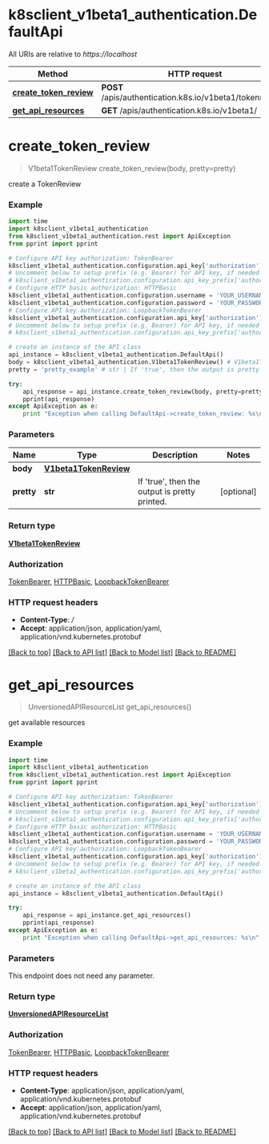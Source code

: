 # k8sclient_v1beta1_authentication.DefaultApi

All URIs are relative to *https://localhost*

Method | HTTP request | Description
------------- | ------------- | -------------
[**create_token_review**](DefaultApi.md#create_token_review) | **POST** /apis/authentication.k8s.io/v1beta1/tokenreviews | 
[**get_api_resources**](DefaultApi.md#get_api_resources) | **GET** /apis/authentication.k8s.io/v1beta1/ | 


# **create_token_review**
> V1beta1TokenReview create_token_review(body, pretty=pretty)



create a TokenReview

### Example 
```python
import time
import k8sclient_v1beta1_authentication
from k8sclient_v1beta1_authentication.rest import ApiException
from pprint import pprint

# Configure API key authorization: TokenBearer
k8sclient_v1beta1_authentication.configuration.api_key['authorization'] = 'YOUR_API_KEY'
# Uncomment below to setup prefix (e.g. Bearer) for API key, if needed
# k8sclient_v1beta1_authentication.configuration.api_key_prefix['authorization'] = 'Bearer'
# Configure HTTP basic authorization: HTTPBasic
k8sclient_v1beta1_authentication.configuration.username = 'YOUR_USERNAME'
k8sclient_v1beta1_authentication.configuration.password = 'YOUR_PASSWORD'
# Configure API key authorization: LoopbackTokenBearer
k8sclient_v1beta1_authentication.configuration.api_key['authorization'] = 'YOUR_API_KEY'
# Uncomment below to setup prefix (e.g. Bearer) for API key, if needed
# k8sclient_v1beta1_authentication.configuration.api_key_prefix['authorization'] = 'Bearer'

# create an instance of the API class
api_instance = k8sclient_v1beta1_authentication.DefaultApi()
body = k8sclient_v1beta1_authentication.V1beta1TokenReview() # V1beta1TokenReview | 
pretty = 'pretty_example' # str | If 'true', then the output is pretty printed. (optional)

try: 
    api_response = api_instance.create_token_review(body, pretty=pretty)
    pprint(api_response)
except ApiException as e:
    print "Exception when calling DefaultApi->create_token_review: %s\n" % e
```

### Parameters

Name | Type | Description  | Notes
------------- | ------------- | ------------- | -------------
 **body** | [**V1beta1TokenReview**](V1beta1TokenReview.md)|  | 
 **pretty** | **str**| If &#39;true&#39;, then the output is pretty printed. | [optional] 

### Return type

[**V1beta1TokenReview**](V1beta1TokenReview.md)

### Authorization

[TokenBearer](../README.md#TokenBearer), [HTTPBasic](../README.md#HTTPBasic), [LoopbackTokenBearer](../README.md#LoopbackTokenBearer)

### HTTP request headers

 - **Content-Type**: */*
 - **Accept**: application/json, application/yaml, application/vnd.kubernetes.protobuf

[[Back to top]](#) [[Back to API list]](../README.md#documentation-for-api-endpoints) [[Back to Model list]](../README.md#documentation-for-models) [[Back to README]](../README.md)

# **get_api_resources**
> UnversionedAPIResourceList get_api_resources()



get available resources

### Example 
```python
import time
import k8sclient_v1beta1_authentication
from k8sclient_v1beta1_authentication.rest import ApiException
from pprint import pprint

# Configure API key authorization: TokenBearer
k8sclient_v1beta1_authentication.configuration.api_key['authorization'] = 'YOUR_API_KEY'
# Uncomment below to setup prefix (e.g. Bearer) for API key, if needed
# k8sclient_v1beta1_authentication.configuration.api_key_prefix['authorization'] = 'Bearer'
# Configure HTTP basic authorization: HTTPBasic
k8sclient_v1beta1_authentication.configuration.username = 'YOUR_USERNAME'
k8sclient_v1beta1_authentication.configuration.password = 'YOUR_PASSWORD'
# Configure API key authorization: LoopbackTokenBearer
k8sclient_v1beta1_authentication.configuration.api_key['authorization'] = 'YOUR_API_KEY'
# Uncomment below to setup prefix (e.g. Bearer) for API key, if needed
# k8sclient_v1beta1_authentication.configuration.api_key_prefix['authorization'] = 'Bearer'

# create an instance of the API class
api_instance = k8sclient_v1beta1_authentication.DefaultApi()

try: 
    api_response = api_instance.get_api_resources()
    pprint(api_response)
except ApiException as e:
    print "Exception when calling DefaultApi->get_api_resources: %s\n" % e
```

### Parameters
This endpoint does not need any parameter.

### Return type

[**UnversionedAPIResourceList**](UnversionedAPIResourceList.md)

### Authorization

[TokenBearer](../README.md#TokenBearer), [HTTPBasic](../README.md#HTTPBasic), [LoopbackTokenBearer](../README.md#LoopbackTokenBearer)

### HTTP request headers

 - **Content-Type**: application/json, application/yaml, application/vnd.kubernetes.protobuf
 - **Accept**: application/json, application/yaml, application/vnd.kubernetes.protobuf

[[Back to top]](#) [[Back to API list]](../README.md#documentation-for-api-endpoints) [[Back to Model list]](../README.md#documentation-for-models) [[Back to README]](../README.md)

